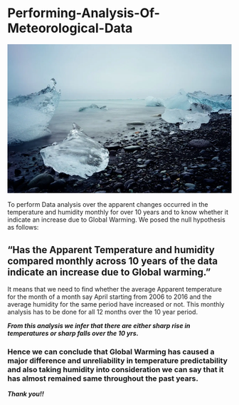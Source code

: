 # Performing-Analysis-Of-Meteorological-Data
![G](background_g.png)

To perform Data analysis over the apparent changes occurred in the temperature and humidity monthly for over 10 years and to know whether it indicate an increase due to Global Warming. We posed the null hypothesis as follows:

<h2> “Has the Apparent Temperature and humidity compared monthly across 10 years of the data indicate an increase due to Global warming.” </h2>


It means that we need to find whether the average Apparent temperature for the month of a month say April starting from 2006 to 2016 and the average humidity for the same period have increased or not. This monthly analysis has to be done for all 12 months over the 10 year period.

_**From this analysis we infer that there are either sharp rise in temperatures or sharp falls over the 10 yrs.**_

<h3> Hence we can conclude that Global Warming has caused a major difference and unreliability in temperature predictability and also taking humidity into consideration we can say that it has almost remained same throughout the past years. </h3>

_**Thank you!!**_
